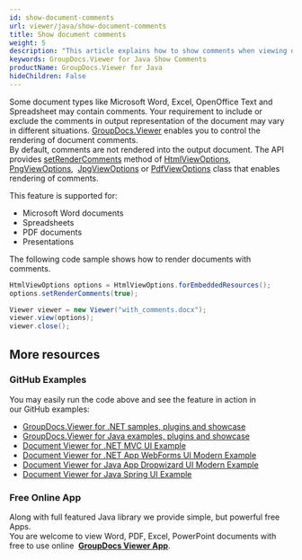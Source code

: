 ```yaml
---
id: show-document-comments
url: viewer/java/show-document-comments
title: Show document comments
weight: 5
description: "This article explains how to show comments when viewing documents with GroupDocs.Viewer within your Java applications."
keywords: GroupDocs.Viewer for Java Show Comments
productName: GroupDocs.Viewer for Java
hideChildren: False
---
```

Some document types like Microsoft Word, Excel, OpenOffice Text and Spreadsheet may contain comments. Your requirement to include or exclude the comments in output representation of the document may vary in different situations. [GroupDocs.Viewer](https://products.groupdocs.com/viewer/java) enables you to control the rendering of document comments.  
By default, comments are not rendered into the output document. The API provides [setRenderComments](https://apireference.groupdocs.com/java/viewer/com.groupdocs.viewer.options/BaseViewOptions#setRenderComments(boolean)) method of [HtmlViewOptions](https://apireference.groupdocs.com/java/viewer/com.groupdocs.viewer.options/HtmlViewOptions), [PngViewOptions](https://apireference.groupdocs.com/java/viewer/com.groupdocs.viewer.options/PngViewOptions),  [JpgViewOptions](https://apireference.groupdocs.com/java/viewer/com.groupdocs.viewer.options/JpgViewOptions) or [PdfViewOptions](https://apireference.groupdocs.com/java/viewer/com.groupdocs.viewer.options/PdfViewOptions) class that enables rendering of comments.

This feature is supported for:

*   Microsoft Word documents
*   Spreadsheets
*   PDF documents
*   Presentations

The following code sample shows how to render documents with comments.

```java
HtmlViewOptions options = HtmlViewOptions.forEmbeddedResources();
options.setRenderComments(true);

Viewer viewer = new Viewer("with_comments.docx");
viewer.view(options);
viewer.close();
```

## More resources
### GitHub Examples
You may easily run the code above and see the feature in action in our GitHub examples:
*   [GroupDocs.Viewer for .NET samples, plugins and showcase](https://github.com/groupdocs-viewer/GroupDocs.Viewer-for-.NET)    
*   [GroupDocs.Viewer for Java examples, plugins and showcase](https://github.com/groupdocs-viewer/GroupDocs.Viewer-for-Java)    
*   [Document Viewer for .NET MVC UI Example](https://github.com/groupdocs-viewer/GroupDocs.Viewer-for-.NET-MVC)    
*   [Document Viewer for .NET App WebForms UI Modern Example](https://github.com/groupdocs-viewer/GroupDocs.Viewer-for-.NET-WebForms)    
*   [Document Viewer for Java App Dropwizard UI Modern Example](https://github.com/groupdocs-viewer/GroupDocs.Viewer-for-Java-Dropwizard)    
*   [Document Viewer for Java Spring UI Example](https://github.com/groupdocs-viewer/GroupDocs.Viewer-for-Java-Spring)
    
### Free Online App
Along with full featured Java library we provide simple, but powerful free Apps.  
You are welcome to view Word, PDF, Excel, PowerPoint documents with free to use online  **[GroupDocs Viewer App](https://products.groupdocs.app/viewer)**.